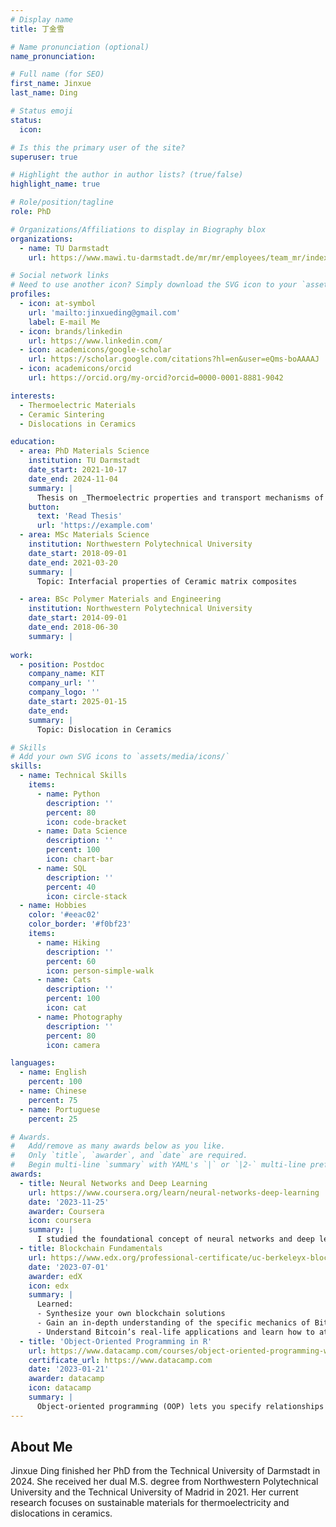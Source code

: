 ```yaml
---
# Display name
title: 丁金雪

# Name pronunciation (optional)
name_pronunciation: 

# Full name (for SEO)
first_name: Jinxue
last_name: Ding

# Status emoji
status:
  icon: 

# Is this the primary user of the site?
superuser: true

# Highlight the author in author lists? (true/false)
highlight_name: true

# Role/position/tagline
role: PhD

# Organizations/Affiliations to display in Biography blox
organizations:
  - name: TU Darmstadt
    url: https://www.mawi.tu-darmstadt.de/mr/mr/employees/team_mr/index.en.jsp

# Social network links
# Need to use another icon? Simply download the SVG icon to your `assets/media/icons/` folder.
profiles:
  - icon: at-symbol
    url: 'mailto:jinxueding@gmail.com'
    label: E-mail Me
  - icon: brands/linkedin
    url: https://www.linkedin.com/
  - icon: academicons/google-scholar
    url: https://scholar.google.com/citations?hl=en&user=eQms-boAAAAJ
  - icon: academicons/orcid
    url: https://orcid.org/my-orcid?orcid=0000-0001-8881-9042

interests:
  - Thermoelectric Materials
  - Ceramic Sintering
  - Dislocations in Ceramics

education:
  - area: PhD Materials Science
    institution: TU Darmstadt
    date_start: 2021-10-17
    date_end: 2024-11-04
    summary: |
      Thesis on _Thermoelectric properties and transport mechanisms of sustainable TiS2-based mateirlas_. Supervised by [Prof Anke Weidenkaff](https://www.mawi.tu-darmstadt.de/mr/mr/employees/kontakt_details_113600.en.jsp). Presented papers at 5 IEEE conferences with the contributions being published in 2 Springer journals.
    button:
      text: 'Read Thesis'
      url: 'https://example.com'
  - area: MSc Materials Science
    institution: Northwestern Polytechnical University
    date_start: 2018-09-01
    date_end: 2021-03-20
    summary: |
      Topic: Interfacial properties of Ceramic matrix composites

  - area: BSc Polymer Materials and Engineering
    institution: Northwestern Polytechnical University
    date_start: 2014-09-01
    date_end: 2018-06-30
    summary: |
    
work:
  - position: Postdoc
    company_name: KIT
    company_url: ''
    company_logo: ''
    date_start: 2025-01-15
    date_end: 
    summary: |
      Topic: Dislocation in Ceramics

# Skills
# Add your own SVG icons to `assets/media/icons/`
skills:
  - name: Technical Skills
    items:
      - name: Python
        description: ''
        percent: 80
        icon: code-bracket
      - name: Data Science
        description: ''
        percent: 100
        icon: chart-bar
      - name: SQL
        description: ''
        percent: 40
        icon: circle-stack
  - name: Hobbies
    color: '#eeac02'
    color_border: '#f0bf23'
    items:
      - name: Hiking
        description: ''
        percent: 60
        icon: person-simple-walk
      - name: Cats
        description: ''
        percent: 100
        icon: cat
      - name: Photography
        description: ''
        percent: 80
        icon: camera

languages:
  - name: English
    percent: 100
  - name: Chinese
    percent: 75
  - name: Portuguese
    percent: 25

# Awards.
#   Add/remove as many awards below as you like.
#   Only `title`, `awarder`, and `date` are required.
#   Begin multi-line `summary` with YAML's `|` or `|2-` multi-line prefix and indent 2 spaces below.
awards:
  - title: Neural Networks and Deep Learning
    url: https://www.coursera.org/learn/neural-networks-deep-learning
    date: '2023-11-25'
    awarder: Coursera
    icon: coursera
    summary: |
      I studied the foundational concept of neural networks and deep learning. By the end, I was familiar with the significant technological trends driving the rise of deep learning; build, train, and apply fully connected deep neural networks; implement efficient (vectorized) neural networks; identify key parameters in a neural network’s architecture; and apply deep learning to your own applications.
  - title: Blockchain Fundamentals
    url: https://www.edx.org/professional-certificate/uc-berkeleyx-blockchain-fundamentals
    date: '2023-07-01'
    awarder: edX
    icon: edx
    summary: |
      Learned:
      - Synthesize your own blockchain solutions
      - Gain an in-depth understanding of the specific mechanics of Bitcoin
      - Understand Bitcoin’s real-life applications and learn how to attack and destroy Bitcoin, Ethereum, smart contracts and Dapps, and alternatives to Bitcoin’s Proof-of-Work consensus algorithm
  - title: 'Object-Oriented Programming in R'
    url: https://www.datacamp.com/courses/object-oriented-programming-with-s3-and-r6-in-r
    certificate_url: https://www.datacamp.com
    date: '2023-01-21'
    awarder: datacamp
    icon: datacamp
    summary: |
      Object-oriented programming (OOP) lets you specify relationships between functions and the objects that they can act on, helping you manage complexity in your code. This is an intermediate level course, providing an introduction to OOP, using the S3 and R6 systems. S3 is a great day-to-day R programming tool that simplifies some of the functions that you write. R6 is especially useful for industry-specific analyses, working with web APIs, and building GUIs.
---
```


## About Me

Jinxue Ding finished her PhD from the Technical University of Darmstadt in 2024. She received her dual M.S. degree from Northwestern Polytechnical University and the Technical University of Madrid in 2021. Her current research focuses on sustainable materials for thermoelectricity and dislocations in ceramics.

